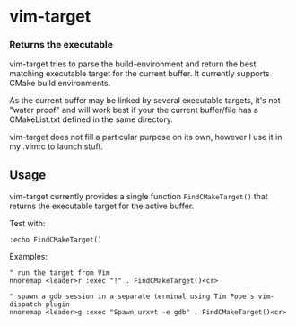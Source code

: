 vim-target
=============
### Returns the executable ###

vim-target tries to parse the build-environment and return the best matching
executable target for the current buffer. It currently supports CMake build
environments.

As the current buffer may be linked by several executable targets, it's not
"water proof" and will work best if your the current buffer/file has
a CMakeList.txt defined in the same directory.

vim-target does not fill a particular purpose on its own, however I use it in
my .vimrc to launch stuff.

## Usage
vim-target currently provides a single function `FindCMakeTarget()` that
returns the executable target for the active buffer.

Test with:
```
:echo FindCMakeTarget()
```


Examples:
```
" run the target from Vim
nnoremap <leader>r :exec "!" . FindCMakeTarget()<cr>

" spawn a gdb session in a separate terminal using Tim Pope's vim-dispatch plugin
nnoremap <leader>g :exec "Spawn urxvt -e gdb" . FindCMakeTarget()<cr>

```

